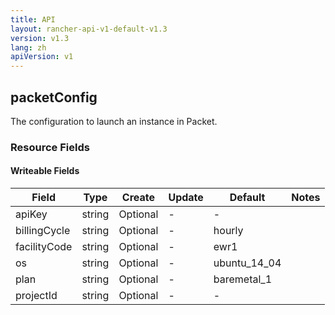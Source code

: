 ```yaml
---
title: API
layout: rancher-api-v1-default-v1.3
version: v1.3
lang: zh
apiVersion: v1
---
```


## packetConfig

The configuration to launch an instance in Packet.

### Resource Fields

#### Writeable Fields

Field | Type | Create | Update | Default | Notes
---|---|---|---|---|---
apiKey | string | Optional | - | - | 
billingCycle | string | Optional | - | hourly | 
facilityCode | string | Optional | - | ewr1 | 
os | string | Optional | - | ubuntu_14_04 | 
plan | string | Optional | - | baremetal_1 | 
projectId | string | Optional | - | - | 



<br>
